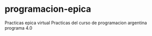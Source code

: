 # programacion-epica
Practicas epica virtual
Practicas del curso de programacion argentina programa 4.0
